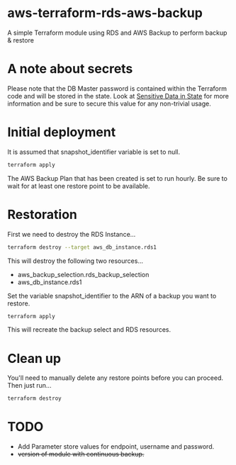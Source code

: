 # aws-terraform-rds-aws-backup
A simple Terraform module using RDS and AWS Backup to perform backup &amp; restore

# A note about secrets

Please note that the DB Master password is contained within the Terraform code and will be stored in the state. Look at [Sensitive Data in State](https://developer.hashicorp.com/terraform/language/state/sensitive-data) for more information and be sure to secure this value for any non-trivial usage.

# Initial deployment

It is assumed that snapshot_identifier variable is set to null.

```bash
terraform apply
```

The AWS Backup Plan that has been created is set to run hourly. Be sure to wait for at least one restore point to be available.

# Restoration

First we need to destroy the RDS Instance...

```bash
terraform destroy --target aws_db_instance.rds1
````

This will destroy the following two resources...

* aws_backup_selection.rds_backup_selection
* aws_db_instance.rds1

Set the variable snapshot_identifier to the ARN of a backup you want to restore.

```bash
terraform apply
```

This will recreate the backup select and RDS resources.

# Clean up

You'll need to manually delete any restore points before you can proceed. Then just run...

```bash
terraform destroy
```

# TODO

* Add Parameter store values for endpoint, username and password.
* ~~version of module with continuous backup.~~
